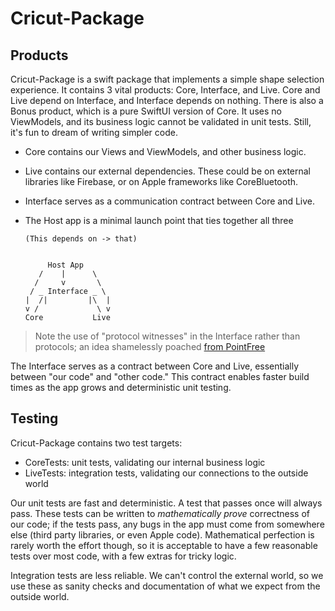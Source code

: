 #  Cricut-Package

## Products
Cricut-Package is a swift package that implements a simple shape selection experience.
It contains 3 vital products: Core, Interface, and Live. Core and Live depend on
Interface, and Interface depends on nothing. There is also a Bonus product, which is
a pure SwiftUI version of Core. It uses no ViewModels, and its business logic cannot
be validated in unit tests. Still, it's fun to dream of writing simpler code.

* Core contains our Views and ViewModels, and other business logic.
* Live contains our external dependencies. These could be on external libraries
like Firebase, or on Apple frameworks like CoreBluetooth.
* Interface serves as a communication contract between Core and Live.
* The Host app is a minimal launch point that ties together all three

      (This depends on -> that)
        
        
           Host App
         /    |      \
        /     v       \
       / _ Interface _ \
      |  /|         |\  |
      v /             \ v
      Core           Live
         

> Note the use of "protocol witnesses" in the Interface rather than protocols; an idea shamelessly poached [from PointFree](https://www.pointfree.co/blog/posts/21-how-to-control-the-world)

The Interface serves as a contract between Core and Live, essentially between
"our code" and "other code." This contract enables faster build times as the app
grows and deterministic unit testing.


## Testing
Cricut-Package contains two test targets: 
* CoreTests: unit tests, validating our internal business logic
* LiveTests: integration tests, validating our connections to the outside world

Our unit tests are fast and deterministic. A test that passes once will always pass.
These tests can be written to *mathematically prove* correctness of our code; if the
tests pass, any bugs in the app must come from somewhere else (third party libraries,
or even Apple code). Mathematical perfection is rarely worth the effort though, 
so it is acceptable to have a few reasonable tests over most code, with a few 
extras for tricky logic. 

Integration tests are less reliable. We can't control the external world, so we
use these as sanity checks and documentation of what we expect from the outside world.
